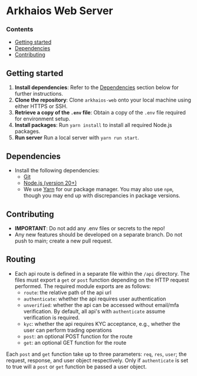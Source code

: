 # Arkhaios Web Server

### Contents
- [Getting started](#Getting-started)
- [Dependencies](#Dependencies)
- [Contributing](#Contributing)

## Getting started
1. **Install dependencies**: Refer to the [Dependencies](#Dependencies) section below for further instructions.
2. **Clone the repository**: Clone `arkhaios-web` onto your local machine using either HTTPS or SSH.
3. **Retrieve a copy of the `.env` file**: Obtain a copy of the `.env` file required for environment setup.
4. **Install packages**: Run `yarn install` to install all required Node.js packages.
5. **Run server** Run a local server with `yarn run start`.

## Dependencies
* Install the following dependencies:
    - [Git](https://git-scm.com/book/en/v2/Getting-Started-Installing-Git)
    - [Node.js (version 20+)](https://nodejs.org/en/download)
    - We use [Yarn](https://yarnpkg.com/getting-started/install) for our package manager. You may also use `npm`, though you may end up with discrepancies in package versions.

## Contributing
* **IMPORTANT**: Do not add any .env files or secrets to the repo!
* Any new features should be developed on a separate branch. Do not push to main; create a new pull request.

## Routing
* Each api route is defined in a separate file within the `/api` directory. The files must export a `get` or `post` function depending on the HTTP request performed. The required module exports are as follows:
    - `route`: the relative path of the api url
    - `authenticate`: whether the api requires user authentication
    - `unverified`: whether the api can be accessed without email/mfa verification. By default, all api's with `authenticate` assume verification is required.
    - `kyc`: whether the api requires KYC acceptance, e.g., whether the user can perform trading operations
    - `post`: an optional POST function for the route
    - `get`: an optional GET function for the route

Each `post` and `get` function take up to three parameters: `req`, `res`, `user`; the request, response, and user object respectively. Only if `authenticate` is set to true will a `post` or `get` function be passed a user object.
